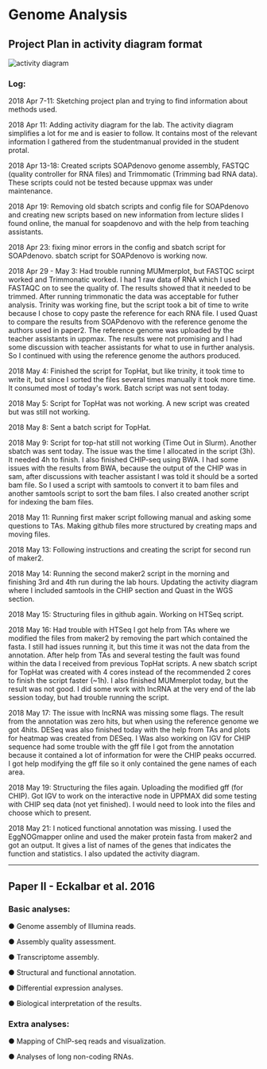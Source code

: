 # Genome Analysis 

## Project Plan in activity diagram format

![activity diagram](https://user-images.githubusercontent.com/10686927/40333041-ff943cde-5d45-11e8-97de-5ae35d35df8d.png)

### Log:

2018 Apr 7-11: Sketching project plan and trying to find information about methods used.

2018 Apr 11: Adding activity diagram for the lab. The activity diagram simplifies a lot for me and is easier to follow. It contains most of the relevant information I gathered from the studentmanual provided in the student protal. 

2018 Apr 13-18: Created scripts SOAPdenovo genome assembly, FASTQC (quality controller for RNA files) and Trimmomatic (Trimming bad RNA data). These scripts could not be tested because uppmax was under maintenance.

2018 Apr 19: Removing old sbatch scripts and config file for SOAPdenovo and creating new scripts based on new information from lecture slides I found online, the manual for soapdenovo and with the help from teaching assistants. 

2018 Apr 23: fixing minor errors in the config and sbatch script for SOAPdenovo. sbatch script for SOAPdenovo is working now.

2018 Apr 29 - May 3: Had trouble running MUMmerplot, but FASTQC scirpt worked and Trimmonatic worked. I had 1 raw data of RNA which I used FASTAQC on to see the quality of. The results showed that it needed to be trimmed. After running trimmonatic the data was acceptable for futher analysis. Trinity was working fine, but the script took a bit of time to write because I chose to copy paste the reference for each RNA file. I used Quast to compare the results from SOAPdenovo with the reference genome the authors used in paper2. The reference genome was uploaded by the teacher assistants in uppmax. The results were not promising and I had some discussion with teacher assistants for what to use in further analysis. So I continued with using the reference genome the authors produced.

2018 May 4: Finished the script for TopHat, but like trinity, it took time to write it, but since I sorted the files several times manually it took more time. It consumed most of today's work. Batch script was not sent today. 

2018 May 5: Script for TopHat was not working. A new script was created but was still not working. 

2018 May 8: Sent a batch script for TopHat.

2018 May 9: Script for top-hat still not working (Time Out in Slurm). Another sbatch was sent today. The issue was the time I allocated in the script (3h). It needed 4h to finish. I also finished CHIP-seq using BWA. I had some issues with the results from BWA, because the output of the CHIP was in sam, after discussions with teacher assistant I was told it should be a sorted bam file. So I used a script with samtools to convert it to bam files and another samtools script to sort the bam files.  I also created another script for indexing the bam files.

2018 May 11: Running first maker script following manual and asking some questions to TAs. Making github files more structured by creating maps and moving files. 

2018 May 13: Following instructions and creating the script for second run of maker2.

2018 May 14: Running the second maker2 script in the morning and finishing 3rd and 4th run during the lab hours. Updating the activity diagram where I included samtools in the CHIP section and Quast in the WGS section.

2018 May 15: Structuring files in github again. Working on HTSeq script.

2018 May 16: Had trouble with HTSeq I got help from TAs where we modified the files from maker2 by removing the part which contained the fasta. I still had issues running it, but this time it was not the data from the annotation. After help from TAs and several testing the fault was found within the data I received from previous TopHat scripts. A new sbatch script for TopHat was created with 4 cores instead of the recommended 2 cores to finish the script faster (~1h). I also finished MUMmerplot today, but the result was not good. I did some work with lncRNA at the very end of the lab session today, but had trouble running the script. 

2018 May 17: The issue with lncRNA was missing some flags. The result from the annotation was zero hits, but when using the reference genome we got 4hits. DESeq was also finished today with the help from TAs and plots for heatmap was created from DESeq. I Was also working on IGV for CHIP sequence had some trouble with the gff file I got from the annotation because it contained a lot of information for were the CHIP peaks occurred. I got help modifying the gff file so it only contained the gene names of each area. 

2018 May 19: Structuring the files again. Uploading the modified gff (for CHIP). Got IGV to work on the interactive node in UPPMAX did some testing with CHIP seq data (not yet finished). I would need to look into the files and choose which to present. 

2018 May 21: I noticed functional annotation was missing. I used the EggNOGmapper online and used the maker protein fasta from maker2 and got an output. It gives a list of names of the genes that indicates the function and statistics. I also updated the activity diagram. 

____________________________________________________________________________________________________________________________________________________________________________________________________________________________________________________________________________________________________________________________

## Paper II - Eckalbar et al. 2016 

### Basic analyses:

● Genome assembly of Illumina reads.

● Assembly quality assessment.

● Transcriptome assembly.

● Structural and functional annotation.

● Differential expression analyses.

● Biological interpretation of the results.

### Extra analyses:

● Mapping of ChIP-seq reads and visualization.

● Analyses of long non-coding RNAs.






